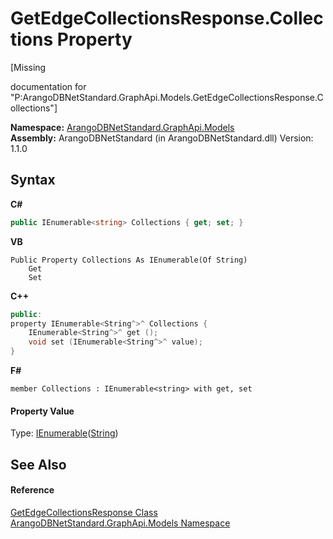 # GetEdgeCollectionsResponse.Collections Property 
 

\[Missing <summary> documentation for "P:ArangoDBNetStandard.GraphApi.Models.GetEdgeCollectionsResponse.Collections"\]

**Namespace:**&nbsp;<a href="6fb2338d-d8f7-f9c1-2056-1702fe9bf954">ArangoDBNetStandard.GraphApi.Models</a><br />**Assembly:**&nbsp;ArangoDBNetStandard (in ArangoDBNetStandard.dll) Version: 1.1.0

## Syntax

**C#**<br />
``` C#
public IEnumerable<string> Collections { get; set; }
```

**VB**<br />
``` VB
Public Property Collections As IEnumerable(Of String)
	Get
	Set
```

**C++**<br />
``` C++
public:
property IEnumerable<String^>^ Collections {
	IEnumerable<String^>^ get ();
	void set (IEnumerable<String^>^ value);
}
```

**F#**<br />
``` F#
member Collections : IEnumerable<string> with get, set

```


#### Property Value
Type: <a href="https://docs.microsoft.com/dotnet/api/system.collections.generic.ienumerable-1" target="_blank" rel="noopener noreferrer">IEnumerable</a>(<a href="https://docs.microsoft.com/dotnet/api/system.string" target="_blank" rel="noopener noreferrer">String</a>)

## See Also


#### Reference
<a href="b84b7bfb-93bd-e500-59a0-fea071088021">GetEdgeCollectionsResponse Class</a><br /><a href="6fb2338d-d8f7-f9c1-2056-1702fe9bf954">ArangoDBNetStandard.GraphApi.Models Namespace</a><br />
